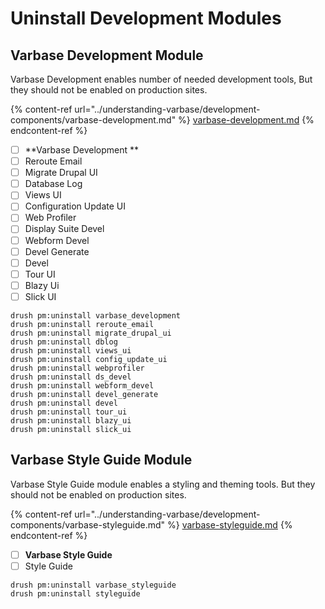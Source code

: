 # Uninstall Development Modules

## Varbase Development Module

Varbase Development enables number of needed development tools, But they should not be enabled on production sites.

{% content-ref url="../understanding-varbase/development-components/varbase-development.md" %}
[varbase-development.md](../understanding-varbase/development-components/varbase-development.md)
{% endcontent-ref %}

* [ ] **Varbase Development **
* [ ] Reroute Email
* [ ] Migrate Drupal UI
* [ ] Database Log
* [ ] Views UI
* [ ] Configuration Update UI
* [ ] Web Profiler
* [ ] Display Suite Devel
* [ ] Webform Devel
* [ ] Devel Generate
* [ ] Devel
* [ ] Tour UI
* [ ] Blazy Ui
* [ ] Slick UI

```
drush pm:uninstall varbase_development
drush pm:uninstall reroute_email
drush pm:uninstall migrate_drupal_ui
drush pm:uninstall dblog
drush pm:uninstall views_ui
drush pm:uninstall config_update_ui
drush pm:uninstall webprofiler
drush pm:uninstall ds_devel
drush pm:uninstall webform_devel
drush pm:uninstall devel_generate
drush pm:uninstall devel
drush pm:uninstall tour_ui
drush pm:uninstall blazy_ui
drush pm:uninstall slick_ui
```

## **Varbase Style Guide Module**

Varbase Style Guide module enables a styling and theming tools. But they should not be enabled on production sites.

{% content-ref url="../understanding-varbase/development-components/varbase-styleguide.md" %}
[varbase-styleguide.md](../understanding-varbase/development-components/varbase-styleguide.md)
{% endcontent-ref %}

* [ ] **Varbase Style Guide**
* [ ] Style Guide

```
drush pm:uninstall varbase_styleguide
drush pm:uninstall styleguide
```

